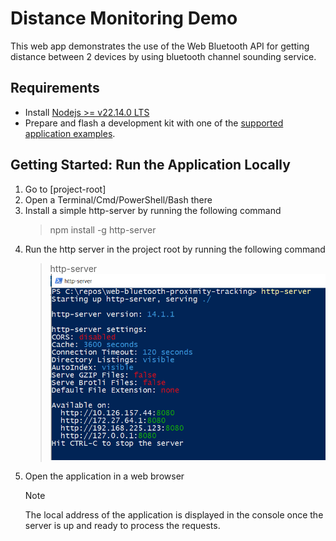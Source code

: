 # Distance Monitoring Demo

This web app demonstrates the use of the Web Bluetooth API for getting distance between 2 devices by using bluetooth channel sounding
service.

## Requirements
- Install [Nodejs >= v22.14.0 LTS](https://nodejs.org/en/download) 
- Prepare and flash a development kit with one of the [supported application examples]().

## Getting Started: Run the Application Locally

 1. Go to [project-root]
 2. Open a Terminal/Cmd/PowerShell/Bash there
 3. Install a simple http-server by running the following command
    > npm install -g http-server
 4. Run the http server in the project root by running the following command
    > http-server
    ![http-server](http-server.png)
 5. Open the application in a web browser
    > [!NOTE]  
    > The local address of the application is displayed in the console once the server is up and ready to process the requests.